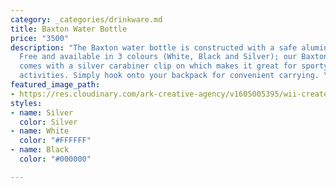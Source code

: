 ```yaml
---
category: _categories/drinkware.md
title: Baxton Water Bottle
price: "3500"
description: "The Baxton water bottle is constructed with a safe aluminium. \n\nBFA
  Free and available in 3 colours (White, Black and Silver); our Baxton Water Bottle
  comes with a silver carabiner clip on which makes it great for sporty and outdoor
  activities. Simply hook onto your backpack for convenient carrying. \n\n500 ML"
featured_image_path:
- https://res.cloudinary.com/ark-creative-agency/v1605005395/wii-create/uploads/DW-6595-S-_default_wlui2n.png
styles:
- name: Silver
  color: Silver
- name: White
  color: "#FFFFFF"
- name: Black
  color: "#000000"

---
```


